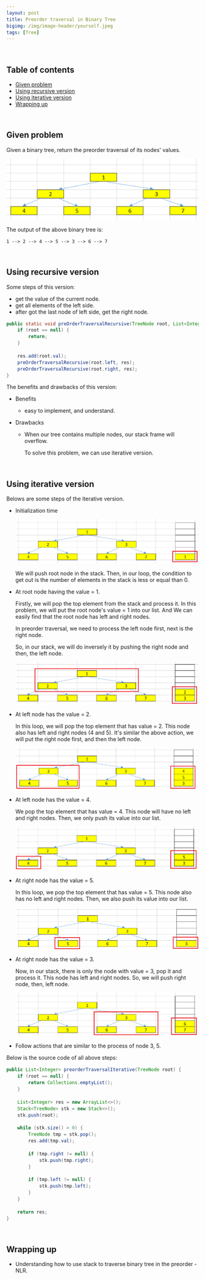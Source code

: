 ```yaml
---
layout: post
title: Preorder traversal in Binary Tree
bigimg: /img/image-header/yourself.jpeg
tags: [Tree]
---
```





<br>

## Table of contents
- [Given problem](#given-problem)
- [Using recursive version](#using-recursive-version)
- [Using iterative version](#using-iterative-version)
- [Wrapping up](#wrapping-up)


<br>

## Given problem

Given a binary tree, return the preorder traversal of its nodes' values.

![](../img/Data-structure/binary-tree/traversal/sample-binary-tree.png)

The output of the above binary tree is:

```
1 --> 2 --> 4 --> 5 --> 3 --> 6 --> 7
```

<br>

## Using recursive version

Some steps of this version:
- get the value of the current node.
- get all elements of the left side.
- after got the last node of left side, get the right node.


```java
public static void preOrderTraversalRecursive(TreeNode root, List<Integer> res) {
    if (root == null) {
        return;
    }

    res.add(root.val);
    preOrderTraversalRecursive(root.left, res);
    preOrderTraversalRecursive(root.right, res);
}
```

The benefits and drawbacks of this version:
- Benefits

    - easy to implement, and understand.

- Drawbacks

    - When our tree contains multiple nodes, our stack frame will overflow.

        To solve this problem, we can use iterative version.

<br>

## Using iterative version

Belows are some steps of the iterative version.
- Initialization time

    ![](../img/Data-structure/binary-tree/traversal/preorder/init-time.png)

    We will push root node in the stack. Then, in our loop, the condition to get out is the number of elements in the stack is less or equal than 0.

- At root node having the value = 1.

    Firstly, we will pop the top element from the stack and process it. In this problem, we will put the root node's value = 1 into our list. And We can easily find that the root node has left and right nodes.

    In preorder traversal, we need to process the left node first, next is the right node.

    So, in our stack, we will do inversely it by pushing the right node and then, the left node.

    ![](../img/Data-structure/binary-tree/traversal/preorder/push-right-left-root-node.png)

- At left node has the value = 2.

    In this loop, we will pop the top element that has value = 2. This node also has left and right nodes (4 and 5). It's similar the above action, we will put the right node first, and then the left node.

    ![](../img/Data-structure/binary-tree/traversal/preorder/push-right-left-2-node.png)


- At left node has the value = 4.

    We pop the top element that has value = 4. This node will have no left and right nodes. Then, we only push its value into our list.

    ![](../img/Data-structure/binary-tree/traversal/preorder/the-last-left-node.png)

- At right node has the value = 5.

    In this loop, we pop the top element that has value = 5. This node also has no left and right nodes. Then, we also push its value into our list.

    ![](../img/Data-structure/binary-tree/traversal/preorder/the-right-node-5.png)

- At right node has the value = 3.

    Now, in our stack, there is only the node with value = 3, pop it and process it. This node has left and right nodes. So, we will push right node, then, left node.

    ![](../img/Data-structure/binary-tree/traversal/preorder/the-right-node-3.png) 

- Follow actions that are similar to the process of node 3, 5.

Below is the source code of all above steps:

```java
public List<Integer> preorderTraversalIterative(TreeNode root) {
    if (root == null) {
        return Collections.emptyList();
    }
    
    List<Integer> res = new ArrayList<>();
    Stack<TreeNode> stk = new Stack<>();
    stk.push(root);

    while (stk.size() > 0) {
        TreeNode tmp = stk.pop();
        res.add(tmp.val);

        if (tmp.right != null) {
            stk.push(tmp.right);
        }

        if (tmp.left != null) {
            stk.push(tmp.left);
        }
    }

    return res;
}
```



<br>

## Wrapping up

- Understanding how to use stack to traverse binary tree in the preorder - NLR.

